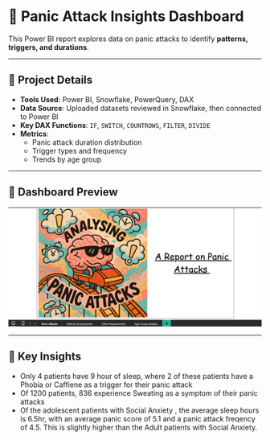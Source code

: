 # 🧠 Panic Attack Insights Dashboard

This Power BI report explores data on panic attacks to identify **patterns, triggers, and durations**.

---

## 📌 Project Details
- **Tools Used**: Power BI, Snowflake, PowerQuery, DAX
- **Data Source**: Uploaded datasets reviewed in Snowflake, then connected to Power BI
- **Key DAX Functions**: `IF`, `SWITCH`, `COUNTROWS`, `FILTER`, `DIVIDE`
- **Metrics**:
  - Panic attack duration distribution
  - Trigger types and frequency
  - Trends by age group

---

## 📸 Dashboard Preview
![Panic Dashboard](screenshots/panic-dashboard.png)

---

## 🧠 Key Insights
- Only 4 patients have 9 hour of sleep, where 2 of these patients have a Phobia or Caffiene as a trigger for their panic attack
- Of 1200 patients, 836 experience Sweating as a symptom of their panic attacks
- Of the adolescent patients with Social Anxiety , the average sleep hours is 6.5hr, with an average panic score of 5.1 and a panic attack freqency of 4.5. This is slightly higher than the Adult patients with Social Anxiety.
